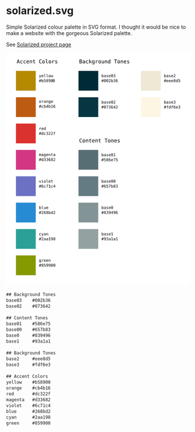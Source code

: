 # solarized.svg

Simple Solarized colour palette in SVG format. I thought it would be nice to make a website with the gorgeous Solarized palette.

See [Solarized project page](https://github.com/altercation/solarized)

![Solarized color palettes](./solarized.png)

```
## Background Tones
base03    #002b36
base02    #073642

## Content Tones
base01    #586e75
base00    #657b83
base0     #839496
base1     #93a1a1

## Background Tones
base2     #eee8d5
base3     #fdf6e3

## Accent Colors
yellow    #b58900
orange    #cb4b16
red       #dc322f
magenta   #d33682
violet    #6c71c4
blue      #268bd2
cyan      #2aa198
green     #859900
```
